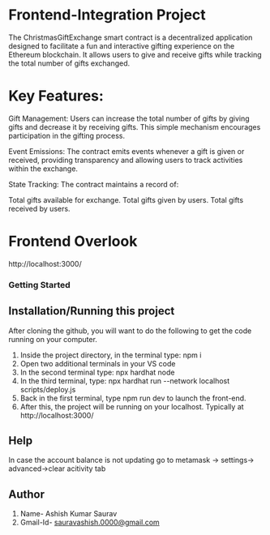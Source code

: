# Frontend-Integration Project
The ChristmasGiftExchange smart contract is a decentralized application designed to facilitate a fun and interactive gifting experience on the Ethereum blockchain. It allows users to give and receive gifts while tracking the total number of gifts exchanged.

# Key Features:

Gift Management: Users can increase the total number of gifts by giving gifts and decrease it by receiving gifts. This simple mechanism encourages participation in the gifting process.

Event Emissions: The contract emits events whenever a gift is given or received, providing transparency and allowing users to track activities within the exchange.

State Tracking: The contract maintains a record of:

Total gifts available for exchange.
Total gifts given by users.
Total gifts received by users.

# Frontend Overlook
http://localhost:3000/
### Getting Started
## Installation/Running this project
After cloning the github, you will want to do the following to get the code running on your computer.

1. Inside the project directory, in the terminal type: npm i
2. Open two additional terminals in your VS code
3. In the second terminal type: npx hardhat node
4. In the third terminal, type: npx hardhat run --network localhost scripts/deploy.js
5. Back in the first terminal, type npm run dev to launch the front-end.
6. After this, the project will be running on your localhost. Typically at http://localhost:3000/
## Help
In case the account balance is not updating go to metamask -> settings-> advanced->clear acitivity tab
## Author
1. Name- Ashish Kumar Saurav
2. Gmail-Id- sauravashish.0000@gmail.com

